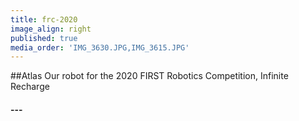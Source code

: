 ```yaml
---
title: frc-2020
image_align: right
published: true
media_order: 'IMG_3630.JPG,IMG_3615.JPG'
---
```


##Atlas
Our robot for the 2020 FIRST Robotics Competition, Infinite Recharge

#### ---